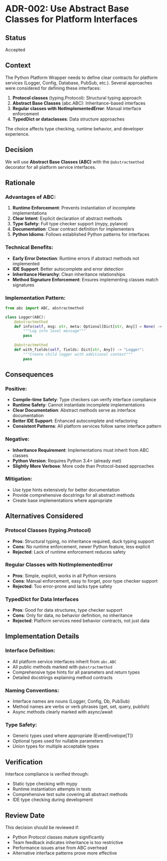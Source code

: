 # ADR-002: Use Abstract Base Classes for Platform Interfaces

## Status
Accepted

## Context
The Python Platform Wrapper needs to define clear contracts for platform services (Logger, Config, Database, PubSub, etc.). Several approaches were considered for defining these interfaces:

1. **Protocol classes** (typing.Protocol): Structural typing approach
2. **Abstract Base Classes** (abc.ABC): Inheritance-based interfaces
3. **Regular classes with NotImplementedError**: Manual interface enforcement
4. **TypedDict or dataclasses**: Data structure approaches

The choice affects type checking, runtime behavior, and developer experience.

## Decision
We will use **Abstract Base Classes (ABC)** with the `@abstractmethod` decorator for all platform service interfaces.

## Rationale

### Advantages of ABC:
1. **Runtime Enforcement**: Prevents instantiation of incomplete implementations
2. **Clear Intent**: Explicit declaration of abstract methods
3. **Type Safety**: Full type checker support (mypy, pylance)
4. **Documentation**: Clear contract definition for implementers
5. **Python Idioms**: Follows established Python patterns for interfaces

### Technical Benefits:
- **Early Error Detection**: Runtime errors if abstract methods not implemented
- **IDE Support**: Better autocomplete and error detection
- **Inheritance Hierarchy**: Clean inheritance relationships
- **Method Signature Enforcement**: Ensures implementing classes match signatures

### Implementation Pattern:
```python
from abc import ABC, abstractmethod

class Logger(ABC):
    @abstractmethod
    def info(self, msg: str, meta: Optional[Dict[str, Any]] = None) -> None:
        """Log info level message"""
        pass
    
    @abstractmethod
    def with_fields(self, fields: Dict[str, Any]) -> "Logger":
        """Create child logger with additional context"""
        pass
```

## Consequences

### Positive:
- **Compile-time Safety**: Type checkers can verify interface compliance
- **Runtime Safety**: Cannot instantiate incomplete implementations
- **Clear Documentation**: Abstract methods serve as interface documentation
- **Better IDE Support**: Enhanced autocomplete and refactoring
- **Consistent Patterns**: All platform services follow same interface pattern

### Negative:
- **Inheritance Requirement**: Implementations must inherit from ABC classes
- **Python Version**: Requires Python 3.4+ (already met)
- **Slightly More Verbose**: More code than Protocol-based approaches

### Mitigation:
- Use type hints extensively for better documentation
- Provide comprehensive docstrings for all abstract methods
- Create base implementations where appropriate

## Alternatives Considered

### Protocol Classes (typing.Protocol)
- **Pros**: Structural typing, no inheritance required, duck typing support
- **Cons**: No runtime enforcement, newer Python feature, less explicit
- **Rejected**: Lack of runtime enforcement reduces safety

### Regular Classes with NotImplementedError
- **Pros**: Simple, explicit, works in all Python versions
- **Cons**: Manual enforcement, easy to forget, poor type checker support
- **Rejected**: Too error-prone and lacks type safety

### TypedDict for Data Interfaces
- **Pros**: Good for data structures, type checker support
- **Cons**: Only for data, no behavior definition, no inheritance
- **Rejected**: Platform services need behavior contracts, not just data

## Implementation Details

### Interface Definition:
- All platform service interfaces inherit from `abc.ABC`
- All public methods marked with `@abstractmethod`
- Comprehensive type hints for all parameters and return types
- Detailed docstrings explaining method contracts

### Naming Conventions:
- Interface names are nouns (Logger, Config, Db, PubSub)
- Method names are verbs or verb phrases (get, set, query, publish)
- Async methods clearly marked with async/await

### Type Safety:
- Generic types used where appropriate (EventEnvelope[T])
- Optional types used for nullable parameters
- Union types for multiple acceptable types

## Verification
Interface compliance is verified through:
- Static type checking with mypy
- Runtime instantiation attempts in tests
- Comprehensive test suite covering all abstract methods
- IDE type checking during development

## Review Date
This decision should be reviewed if:
- Python Protocol classes mature significantly
- Team feedback indicates inheritance is too restrictive
- Performance issues arise from ABC overhead
- Alternative interface patterns prove more effective